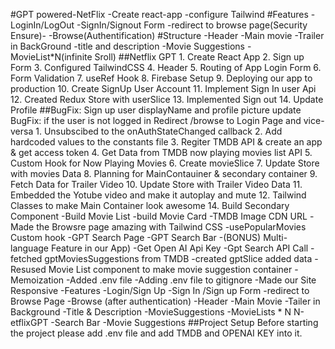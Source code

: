 #GPT powered-NetFlix -Create react-app -configure Tailwind #Features -LoginIn/LogOut -SignIn/Signout Form -redirect to browse page(Security Ensure)- -Browse(Authentification) #Structure -Header -Main movie -Trailer in BackGround -title and description -Movie Suggestions -MovieList*N(infinite Sroll) ##Netflix GPT 1. Create React App 2. Sign up Form 3. Configured TailwindCSS 4. Header 5. Routing of App Login Form 6. Form Validation 7. useRef Hook 8. Firebase Setup 9. Deploying our app to production 10. Create SignUp User Account 11. Implement Sign In user Api 12. Created Redux Store with userSlice 13. Implemented Sign out 14. Update Profile ##BugFix: Sign up user displayName and profile picture update BugFix: if the user is not logged in Redirect /browse to Login Page and vice-versa 1. Unsubscibed to the onAuthStateChanged callback 2. Add hardcoded values to the constants file 3. Regiter TMDB API & create an app & get access token 4. Get Data from TMDB now playing movies list API 5. Custom Hook for Now Playing Movies 6. Create movieSlice 7. Update Store with movies Data 8. Planning for MainContauiner & secondary container 9. Fetch Data for Trailer Video 10. Update Store with Trailer Video Data 11. Embedded the Yotube video and make it autoplay and mute 12. Tailwind Classes to make Main Container look awesome 14. Build Secondary Component -Build Movie List -build Movie Card -TMDB Image CDN URL -Made the Browsre page amazing with Tailwind CSS -usePopularMovies Custom hook -GPT Search Page -GPT Search Bar -(BONUS) Multi-language Feature in our App) -Get Open AI Api Key -Gpt Search API Call -fetched gptMoviesSuggestions from TMDB -created gptSlice added data -Resused Movie List component to make movie suggestion container -Memoization -Added .env file -Adding .env file to gitignore -Made our Site Responsive -Features -Login/Sign Up -Sign In /Sign up Form -redirect to Browse Page -Browse (after authentication) -Header -Main Movie -Tailer in Background -Title & Description -MovieSuggestions -MovieLists * N N-etflixGPT -Search Bar -Movie Suggestions ##Project Setup Before starting the project please add .env file and add TMDB and OPENAI KEY into it.

